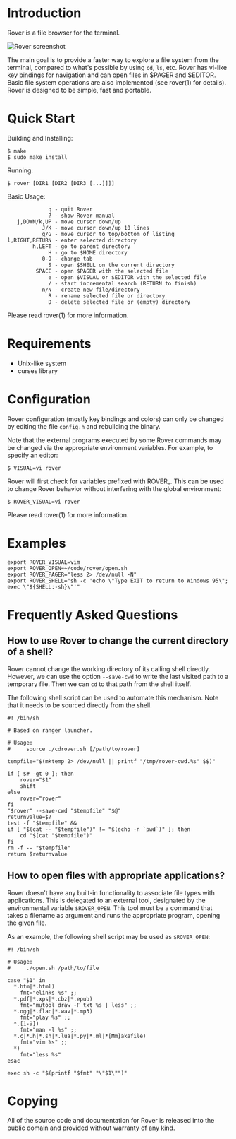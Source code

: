 Introduction
============

Rover is a file browser for the terminal.

![Rover screenshot](/../screenshots/screenshot.png?raw=true "Screenshot")

The main goal is to provide a faster way to explore a file system from the 
terminal, compared to what's possible by using `cd`, `ls`, etc. Rover has 
vi-like key bindings for navigation and can open files in $PAGER and $EDITOR. 
Basic file system operations are also implemented (see rover(1) for details). 
Rover is designed to be simple, fast and portable.

Quick Start
===========

Building and Installing:
```
$ make
$ sudo make install
```

Running:
```
$ rover [DIR1 [DIR2 [DIR3 [...]]]]
```

Basic Usage:
```
             q - quit Rover
             ? - show Rover manual
   j,DOWN/k,UP - move cursor down/up
           J/K - move cursor down/up 10 lines
           g/G - move cursor to top/bottom of listing
l,RIGHT,RETURN - enter selected directory
        h,LEFT - go to parent directory
             H - go to $HOME directory
           0-9 - change tab
             S - open $SHELL on the current directory
         SPACE - open $PAGER with the selected file
             e - open $VISUAL or $EDITOR with the selected file
             / - start incremental search (RETURN to finish)
           n/N - create new file/directory
             R - rename selected file or directory
             D - delete selected file or (empty) directory
```

Please read rover(1) for more information.

Requirements
============

- Unix-like system
- curses library

Configuration
=============

Rover configuration (mostly key bindings and colors) can only be changed by 
editing the file `config.h` and rebuilding the binary.

Note that the external programs executed by some Rover commands may be changed 
via the appropriate environment variables. For example, to specify an editor:
```
$ VISUAL=vi rover
```

Rover will first check for variables prefixed with ROVER_. This can be used to 
change Rover behavior without interfering with the global environment:
```
$ ROVER_VISUAL=vi rover
```

Please read rover(1) for more information.

Examples
========
```
export ROVER_VISUAL=vim
export ROVER_OPEN=~/code/rover/open.sh
export ROVER_PAGER="less 2> /dev/null -N"
export ROVER_SHELL="sh -c 'echo \"Type EXIT to return to Windows 95\"; exec \"${SHELL:-sh}\"'"
```

Frequently Asked Questions
==========================

How to use Rover to change the current directory of a shell?
------------------------------------------------------------

Rover cannot change the working directory of its calling shell directly.
However, we can use the option `--save-cwd` to write the last visited path
to a temporary file. Then we can `cd` to that path from the shell itself.

The following shell script can be used to automate this mechanism.
Note that it needs to be sourced directly from the shell.

```
#! /bin/sh

# Based on ranger launcher.

# Usage:
#     source ./cdrover.sh [/path/to/rover]

tempfile="$(mktemp 2> /dev/null || printf "/tmp/rover-cwd.%s" $$)"

if [ $# -gt 0 ]; then
    rover="$1"
    shift
else
    rover="rover"
fi
"$rover" --save-cwd "$tempfile" "$@"
returnvalue=$?
test -f "$tempfile" &&
if [ "$(cat -- "$tempfile")" != "$(echo -n `pwd`)" ]; then
    cd "$(cat "$tempfile")"
fi
rm -f -- "$tempfile"
return $returnvalue
```

How to open files with appropriate applications?
------------------------------------------------

Rover doesn't have any built-in functionality to associate file types with
applications. This is delegated to an external tool, designated by the
environmental variable `$ROVER_OPEN`. This tool must be a command that
takes a filename as argument and runs the appropriate program, opening the
given file.

As an example, the following shell script may be used as `$ROVER_OPEN`:

```
#! /bin/sh

# Usage:
#     ./open.sh /path/to/file

case "$1" in
  *.htm|*.html)
    fmt="elinks %s" ;;
  *.pdf|*.xps|*.cbz|*.epub)
    fmt="mutool draw -F txt %s | less" ;;
  *.ogg|*.flac|*.wav|*.mp3)
    fmt="play %s" ;;
  *.[1-9])
    fmt="man -l %s" ;;
  *.c|*.h|*.sh|*.lua|*.py|*.ml|*[Mm]akefile)
    fmt="vim %s" ;;
  *)
    fmt="less %s"
esac

exec sh -c "$(printf "$fmt" "\"$1\"")"
```

Copying
=======

All of the source code and documentation for Rover is released into the public
domain and provided without warranty of any kind.
